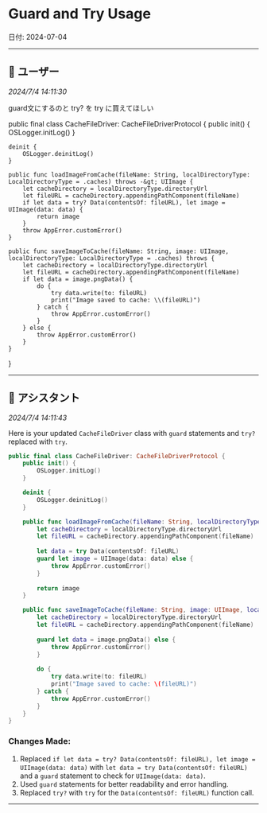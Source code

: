 # Guard and Try Usage

日付: 2024-07-04

---

## 👤 ユーザー
*2024/7/4 14:11:30*

guard文にするのと try? を try に買えてほしい

public final class CacheFileDriver: CacheFileDriverProtocol {
    public init() {
        OSLogger.initLog()
    }

    deinit {
        OSLogger.deinitLog()
    }

    public func loadImageFromCache(fileName: String, localDirectoryType: LocalDirectoryType = .caches) throws -&gt; UIImage {
        let cacheDirectory = localDirectoryType.directoryUrl
        let fileURL = cacheDirectory.appendingPathComponent(fileName)
        if let data = try? Data(contentsOf: fileURL), let image = UIImage(data: data) {
            return image
        }
        throw AppError.customError()
    }

    public func saveImageToCache(fileName: String, image: UIImage, localDirectoryType: LocalDirectoryType = .caches) throws {
        let cacheDirectory = localDirectoryType.directoryUrl
        let fileURL = cacheDirectory.appendingPathComponent(fileName)
        if let data = image.pngData() {
            do {
                try data.write(to: fileURL)
                print("Image saved to cache: \\(fileURL)")
            } catch {
                throw AppError.customError()
            }
        } else {
            throw AppError.customError()
        }
    }
}

---

## 🤖 アシスタント
*2024/7/4 14:11:43*

Here is your updated `CacheFileDriver` class with `guard` statements and `try?` replaced with `try`.

```swift
public final class CacheFileDriver: CacheFileDriverProtocol {
    public init() {
        OSLogger.initLog()
    }

    deinit {
        OSLogger.deinitLog()
    }

    public func loadImageFromCache(fileName: String, localDirectoryType: LocalDirectoryType = .caches) throws -> UIImage {
        let cacheDirectory = localDirectoryType.directoryUrl
        let fileURL = cacheDirectory.appendingPathComponent(fileName)
        
        let data = try Data(contentsOf: fileURL)
        guard let image = UIImage(data: data) else {
            throw AppError.customError()
        }
        
        return image
    }

    public func saveImageToCache(fileName: String, image: UIImage, localDirectoryType: LocalDirectoryType = .caches) throws {
        let cacheDirectory = localDirectoryType.directoryUrl
        let fileURL = cacheDirectory.appendingPathComponent(fileName)
        
        guard let data = image.pngData() else {
            throw AppError.customError()
        }
        
        do {
            try data.write(to: fileURL)
            print("Image saved to cache: \(fileURL)")
        } catch {
            throw AppError.customError()
        }
    }
}
```

### Changes Made:
1. Replaced `if let data = try? Data(contentsOf: fileURL), let image = UIImage(data: data)` with `let data = try Data(contentsOf: fileURL)` and a `guard` statement to check for `UIImage(data: data)`.
2. Used `guard` statements for better readability and error handling.
3. Replaced `try?` with `try` for the `Data(contentsOf: fileURL)` function call.

---
